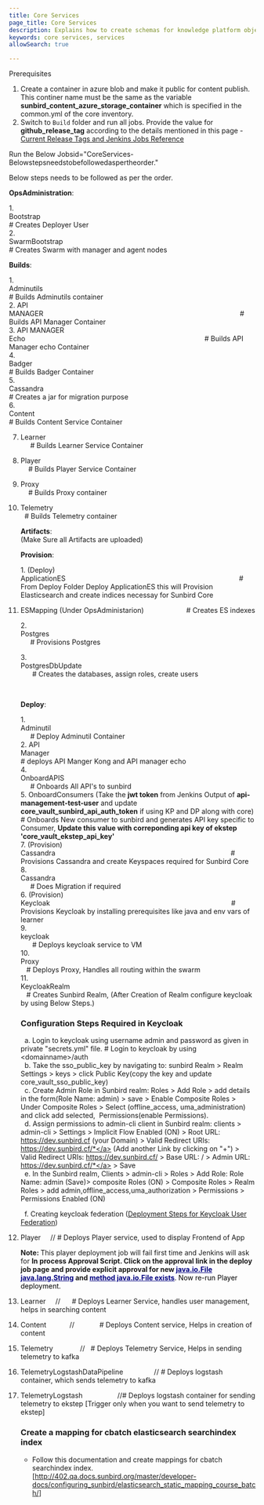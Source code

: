 ```yaml
---
title: Core Services
page_title: Core Services
description: Explains how to create schemas for knowledge platform objects
keywords: core services, services
allowSearch: true

---
```


Prerequisites

1. Create a container in azure blob and make it public for content publish. This continer name must be the same as the variable **sunbird_content_azure_storage_container** which is specified in the common.yml of the core inventory.
2. Switch to `Build` folder and run all jobs. Provide the value for **github_release_tag** according to the details mentioned in this page - [Current Release Tags and Jenkins Jobs Reference](https://project-sunbird.atlassian.net/wiki/spaces/DevOps/pages/1025376293/Current+Release+Tags+and+Jenkins+Jobs+Reference)

  Run the Below Jobsid="CoreServices-Belowstepsneedstobefollowedaspertheorder."
    
Below steps needs to be followed as per the order.</h3></blockquote><p><strong>OpsAdministration</strong>:</p><p>1. Bootstrap                                                                                                               # Creates Deployer User<br/>2. SwarmBootstrap                                                                                                    # Creates Swarm with manager and agent nodes</p><p><strong>Builds</strong>:</p><p>1. Adminutils                                                                                                              # Builds Adminutils container<br/>2. API MANAGER                                                                                                      # Builds API Manager Container<br/>3. API MANAGER Echo                                                                                             # Builds API Manager echo Container<br/>4. Badger                                                                                                                  # Builds Badger Container<br/>5. Cassandra                                                                                                            # Creates a jar for migration purpose<br/>6. Content                                                                                                                 # Builds Content Service Container<br/>

7. Learner                                                                                                                 # Builds Learner Service Container<br/>

8. Player                                                                                                                   # Builds Player Service Container<br/>

9. Proxy                                                                                                                    # Builds Proxy container<br/>

10. Telemetry                                                                                                           # Builds Telemetry container</p><p><strong>Artifacts</strong>:<br/>(Make Sure all Artifacts are uploaded)</p><p><strong>Provision</strong>:</p><p>1. (Deploy) ApplicationES                                                                                          # From Deploy Folder Deploy ApplicationES this will Provision Elasticsearch and create indices necessay for Sunbird Core</p><p>
2. ESMapping (Under OpsAdministarion)                      # Creates ES indexes</p><p>2. Postgres                                                                                                                # Provisions Postgres</p><p>3. PostgresDbUpdate                                                                                                # Creates the databases, assign roles, create users</p><p><br/></p><p><strong>Deploy</strong>:</p><p>1. Adminutil                                                                                                               # Deploy Adminutil Container<br/>2. API Manager                                                                                                         # deploys API Manger Kong and API manager echo<br/>4. OnboardAPIS                                                                                                        # Onboards All API's to sunbird<br/>5. OnboardConsumers (Take the <strong>jwt token</strong> from Jenkins Output of <strong>api-management-test-user</strong> and update  <strong>core_vault_sunbird_api_auth_token</strong> if using KP and DP along with core) # Onboards New consumer to sunbird and generates API key specific to Consumer, <strong>Update this value with correponding api key of ekstep 'core_vault_ekstep_api_key'</strong> <br/>7. (Provision) Cassandra                                                                                           # Provisions Cassandra and create Keyspaces required for Sunbird Core<br/>8. Cassandra                                                                                                             # Does Migration if required<br/>6. (Provision) Keycloak                                                                                              # Provisions Keycloak by installing prerequisites like java and env vars of learner<br/>9. keycloak                                                                                                                 # Deploys keycloak service to VM<br/>10. Proxy                                                                                                                   # Deploys Proxy, Handles all routing within the swarm<br/>11. KeycloakRealm                                                                                                   # Creates Sunbird Realm, (After Creation of Realm configure keycloak by using Below Steps.)</p><h3 id="CoreServices-ConfigurationStepsRequiredinKeycloak"><strong>Configuration Steps Required in Keycloak</strong></h3><p>  a. Login to keycloak using username admin and password as given in private &quot;secrets.yml&quot; file. # Login to keycloak by using &lt;domainname&gt;/auth<br/>  b. Take the sso_public_key by navigating to: sunbird Realm &gt; Realm Settings &gt; keys &gt; click Public Key(copy the key and update core_vault_sso_public_key)<br/>  c. Create Admin Role in Sunbird realm: Roles &gt; Add Role &gt; add details in the form(Role Name: admin) &gt; save &gt; Enable Composite Roles &gt; Under Composite Roles &gt; Select (offline_access, uma_administration) and click add selected,  Permissions(enable Permissions).<br/>  d. Assign permissions to admin-cli client in Sunbird realm: clients &gt; admin-cli &gt; Settings &gt; Implicit Flow Enabled (ON) &gt; Root URL: <a href="https://dev.sunbird.cf" class="external-link" rel="nofollow">https://dev.sunbird.cf</a> (your Domain) &gt; Valid Redirect URIs: <a href="https://dev.sunbird.cf/*" class="external-link" rel="nofollow">https://dev.sunbird.cf/*</a> (Add another Link by clicking on &quot;+&quot;) &gt; Valid Redirect URIs: <a href="https://dev.sunbird.cf/" class="external-link" rel="nofollow">https://dev.sunbird.cf/</a> &gt; Base URL: / &gt; Admin URL: <a href="https://dev.sunbird.cf/*" class="external-link" rel="nofollow">https://dev.sunbird.cf/*</a> &gt; Save<br/>  e. In the Sunbird realm, Clients &gt; admin-cli &gt; Roles &gt; Add Role: Role Name: admin (Save)&gt; composite Roles (ON) &gt; Composite Roles &gt; Realm Roles &gt; add admin,offline_access,uma_authorization &gt; Permissions &gt; Permissions Enabled (ON)</p><p>  f. Creating keycloak federation (<a href="https://project-sunbird.atlassian.net/wiki/spaces/SBDES/pages/1021673496/Deployment+Steps+for+Keycloak+User+Federation" data-linked-resource-id="1021673496" data-linked-resource-version="15" data-linked-resource-type="page">Deployment Steps for Keycloak User Federation</a>)</p><p>

12. Player     // # Deploys Player service, used to display Frontend of App</p><p><strong>Note: </strong>This player deployment job will fail first time and Jenkins will ask for <strong>In process Approval Script. Click on the approval link in the deploy job page and provide explicit approval for new <span style="color: rgb(0,0,128);"><u>java.io.File java.lang.String</u></span> and <span style="color: rgb(0,0,128);"><u>method java.io.File</u><u> exists</u></span></strong><span style="color: rgb(0,0,0);">. Now re-run Player deployment.</span>

13. Learner                 //      # Deploys Learner Service, handles user management, helps in searching content<br/>



14. Content            //             # Deploys Content service, Helps in creation of content<br/>


15. Telemetry              //   # Deploys Telemetry Service, Helps in sending telemetry to kafka

16. TelemetryLogstashDataPipeline                // # Deploys logstash container, which sends telemetry to kafka</p><p>

17. TelemetryLogstash                  //# Deploys logstash container for sending telemetry to ekstep [Trigger only when you want to send telemetry to ekstep]</p><h3 id="CoreServices-Createamappingforcbatchelasticsearchsearchindexindex"><strong>Create a mapping for cbatch elasticsearch searchindex index</strong></h3><ul><li>Follow this documentation and create mappings for cbatch searchindex index. [<a href="http://402.qa.docs.sunbird.org/master/developer-docs/configuring_sunbird/elasticsearch_static_mapping_course_batch/" class="external-link" rel="nofollow">http://402.qa.docs.sunbird.org/master/developer-docs/configuring_sunbird/elasticsearch_static_mapping_course_batch/</a>]</li></ul>